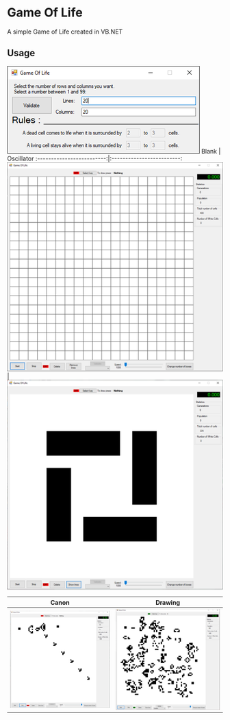 # Game Of Life

A simple Game of Life created in VB.NET

## Usage

![](docs/GameOfLife0.PNG)
Blank             |  Oscillator
:-------------------------:|:-------------------------:
![](docs/GameOfLife2.PNG)  |  ![](docs/GameOfLife4.PNG)

Canon             |  Drawing
:-------------------------:|:-------------------------:
![](docs/GameOfLife3.PNG)  |  ![](docs/GameOfLife5.PNG)
